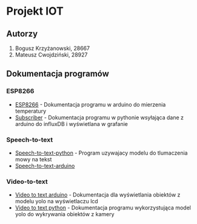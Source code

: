 # Projekt IOT

## Autorzy

1. Bogusz Krzyżanowski, 28667
2. Mateusz Cwojdziński, 28927

## Dokumentacja programów

### ESP8266

* [ESP8266](https://github.com/mcwojdzinski/mqtt-temperature/blob/main/esp8266.md) - Dokumentacja programu w arduino do mierzenia temperatury
* [Subscriber](https://github.com/mcwojdzinski/mqtt-temperature/blob/main/subscriber.md) - Dokumentacja programu w pythonie wsyłająca dane z arduino do influxDB i wyświetlana w grafanie

### Speech-to-text

* [Speech-to-text-python](https://github.com/mcwojdzinski/mqtt-temperature/blob/main/speech-to-text-python.md) - Program uzywajacy modelu do tlumaczenia mowy na tekst
* [Speech-to-text-arduino]()

### Video-to-text

* [Video to text arduino](https://github.com/mcwojdzinski/mqtt-temperature/blob/main/video-to-text-arduino.md) - Dokumentacja dla wyświetlania obiektów z modelu yolo na wyświetlaczu lcd
* [Video to text python](https://github.com/mcwojdzinski/mqtt-temperature/blob/main/video-to-text-python.md) - Dokumentacja programu wykorzystująca model yolo do wykrywania obiektów z kamery

